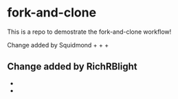 # fork-and-clone

This is a repo to demostrate the fork-and-clone workflow!

Change added by Squidmond
+
+
+

Change added by RichRBlight
-
-
-
